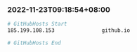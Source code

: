 
###  2022-11-23T09:18:54+08:00
```bash
# GitHubHosts Start
185.199.108.153               github.io

# GitHubHosts End

```


